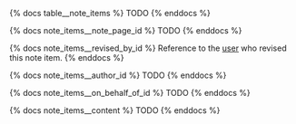 {% docs table__note_items %}
TODO
{% enddocs %}

{% docs note_items__note_page_id %}
TODO
{% enddocs %}

{% docs note_items__revised_by_id %}
Reference to the [user](#!/source/source.tamanu.tamanu.users) who revised this note item.
{% enddocs %}

{% docs note_items__author_id %}
TODO
{% enddocs %}

{% docs note_items__on_behalf_of_id %}
TODO
{% enddocs %}

{% docs note_items__content %}
TODO
{% enddocs %}
